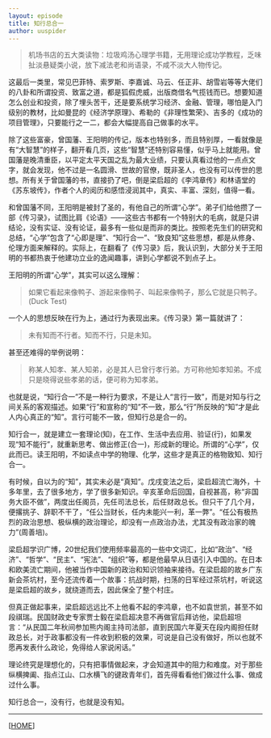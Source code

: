 ```yaml
---
layout: episode
title: 知行总合一
author: uuspider
---
```

> 机场书店的五大类读物：垃圾鸡汤心理学书籍，无用理论成功学教程，乏味扯淡悬疑类小说，放下减法老和尚语录，不咸不淡大人物传记。

这最后一类里，常见巴菲特、索罗斯、李嘉诚、马云、任正非、胡雪岩等等大佬们的八卦和所谓投资、致富之道，都是狐假虎威，出版商借名气揽钱而已。想要知道怎么创业和投资，除了埋头苦干，还是要系统学习经济、金融、管理，哪怕是入门级别的教材，比如曼昆的《经济学原理》、希勒的《非理性繁荣》、吉多的《成功的项目管理》，只要能行之一二，都会大幅提高自己做事的水平。

除了这些富豪，曾国藩、王阳明的传记，版本也特别多，而且特别厚，一看就像是有“大智慧”的样子，翻开看几页，这些“智慧”还特别容易懂，似乎马上就能用。曾国藩是晚清重臣，以平定太平天国之乱为最大业绩，只要认真看过他的一点点文字，就会发现，他不过是一名圆滑、世故的官僚，既非圣人，也没有可以传世的思想。所有关于曾国藩的书，直接扔了吧，倒是梁启超的《李鸿章传》和林语堂的《苏东坡传》，作者个人的阅历和感悟浸润其中，真实、丰富、深刻，值得一看。

和曾国藩不同，王阳明是被封了圣的，有他自己的所谓“心学”。弟子们给他攒了一部《传习录》，试图比肩《论语》——这些古书都有一个特别大的毛病，就是只讲结论，没有实证、没有论证，最多有一些似是而非的类比。按照老先生们的研究和总结，“心学”包含了“心即是理”、“知行合一”、“致良知”这些思想，都是从修身、伦理方面来解释的。实际上，在翻看了《传习录》后，我认识到，大部分关于王阳明的书都热衷于他建功立业的逸闻趣事，讲到心学都说不到点子上。

王阳明的所谓“心学”，其实可以这么理解：

> 如果它看起来像鸭子、游起来像鸭子、叫起来像鸭子，那么它就是只鸭子。(Duck Test)

一个人的思想反映在行为上，通过行为表现出来。《传习录》第一篇就讲了：

> 未有知而不行者。知而不行，只是未知。

甚至还难得的举例说明：

> 称某人知孝、某人知弟，必是其人已曾行孝行弟。方可称他知孝知弟。不成只是晓得说些孝弟的话，便可称为知孝弟。

也就是说，“知行合一”不是一种行为要求，不是让人“言行一致”，而是对知与行之间关系的客观描述。如果“行”和宣称的“知”不一致，那么“行”所反映的“知”才是此人内心真正的“知”。言行可能不一致，但知行总是合一的。

知行合一，就是建立一套理论(知)，在工作、生活中去应用、验证(行)，如果发现“知不能行”，就重新思考、做出修正(合一)，形成新的理论。所谓的“心学”，仅此而已。读王阳明，不如读点中学的物理、化学，这些才是真正的格物致知、知行合一。

有时候，自以为的“知”，其实未必是“真知”。戊戌变法之后，梁启超流亡海外，十多年里，去了很多地方，学了很多新知识。辛亥革命后回国，自视甚高，称“非国务大臣不做”，两度出任阁员，先任司法总长，后任财政总长。但只干了几个月，便撂挑子、辞职不干了，“任公当财长，任内未能兴一利，革一弊”。“任公有极热烈的政治思想、极纵横的政治理论，却没有一点政治办法，尤其没有政治家的魄力”(周善培)。

梁启超学识广博，20世纪我们使用频率最高的一些中文词汇，比如“政治”、“经济”、“哲学”、“民主”、“宪法”、“组织”等，都是他最早从日语引入中国的。在日本和欧美流亡期间，他被当作中国新的政治和知识领袖来接待。在梁启超的故乡广东新会茶坑村，至今还流传着一个故事：抗战时期，扫荡的日军经过茶坑村，听说这是梁启超的故乡，就绕道而去，因此保全了整个村庄。

但真正做起事来，梁启超远远比不上他看不起的李鸿章，也不如袁世凯，甚至不如段祺瑞。民国财政史专家贾士毅在梁启超决意不再做官后拜访他，梁启超坦言：“从民国二年秋间参加熊内阁主持司法部，直到民国六年夏天在段内阁担任财政总长，对于政事都没有一件收到积极的效果，可说是自己没有做好，所以也就不愿再发表什么政论，免得给人家说闲话。”

理论终究是理想化的，只有把事情做起来，才会知道其中的阻力和难度。对于那些纵横捭阖、指点江山、口水横飞的键政青年们，首先得看看他们做过什么事、做成过什么事。

知行总合一，没有行，也就是没有知。

***

[[HOME][episode]]

[episode]:http://about.uuspider.com/2019/06/02/episodeindex.html
